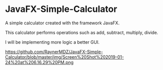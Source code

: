# JavaFX-Simple-Calculator
A simple calculator created with the framework JavaFX.

This calculator performs operations such as add, subtract, multiply, divide.

I will be implementing more logic a better GUI.

https://github.com/RaynerMDZ/JavaFX-Simple-Calculator/blob/master/img/Screen%20Shot%202019-01-24%20at%206.16.29%20PM.png
